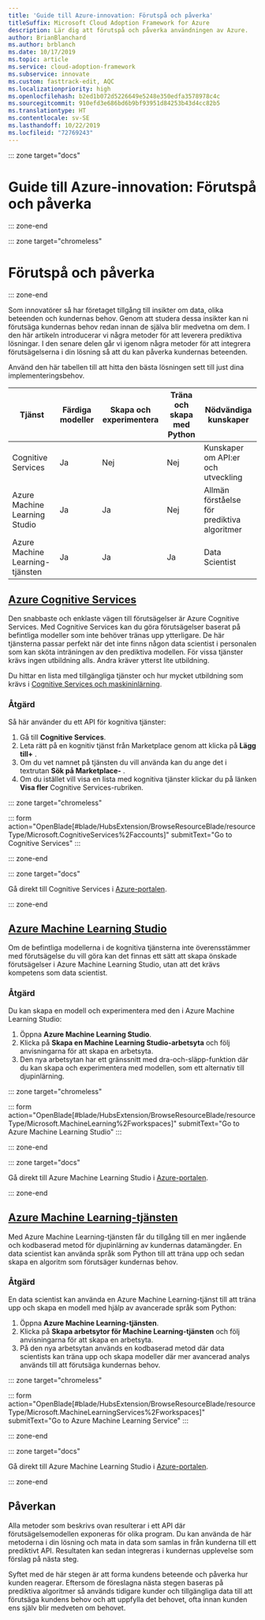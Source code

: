 ```yaml
---
title: 'Guide till Azure-innovation: Förutspå och påverka'
titleSuffix: Microsoft Cloud Adoption Framework for Azure
description: Lär dig att förutspå och påverka användningen av Azure.
author: BrianBlanchard
ms.author: brblanch
ms.date: 10/17/2019
ms.topic: article
ms.service: cloud-adoption-framework
ms.subservice: innovate
ms.custom: fasttrack-edit, AQC
ms.localizationpriority: high
ms.openlocfilehash: b2ed1b072d5226649e5248e350edfa3578978c4c
ms.sourcegitcommit: 910efd3e686bd6b9bf93951d84253b43d4cc82b5
ms.translationtype: HT
ms.contentlocale: sv-SE
ms.lasthandoff: 10/22/2019
ms.locfileid: "72769243"
---
```

::: zone target="docs"

# <a name="azure-innovation-guide-predict-and-influence"></a>Guide till Azure-innovation: Förutspå och påverka

::: zone-end

::: zone target="chromeless"

# <a name="predict-and-influence"></a>Förutspå och påverka

::: zone-end

Som innovatörer så har företaget tillgång till insikter om data, olika beteenden och kundernas behov. Genom att studera dessa insikter kan ni förutsäga kundernas behov redan innan de själva blir medvetna om dem. I den här artikeln introducerar vi några metoder för att leverera prediktiva lösningar. I den senare delen går vi igenom några metoder för att integrera förutsägelserna i din lösning så att du kan påverka kundernas beteenden.

Använd den här tabellen till att hitta den bästa lösningen sett till just dina implementeringsbehov.

|Tjänst  |Färdiga modeller  |Skapa och experimentera  |Träna och skapa med Python|Nödvändiga kunskaper|
|---------|---------|---------|---------|---------|
|Cognitive Services|Ja|Nej|Nej|Kunskaper om API:er och utveckling|
|Azure Machine Learning Studio|Ja|Ja|Nej|Allmän förståelse för prediktiva algoritmer|
|Azure Machine Learning-tjänsten|Ja|Ja|Ja|Data Scientist|

## <a name="azure-cognitive-servicestabcognitiveservices"></a>[Azure Cognitive Services](#tab/CognitiveServices)

Den snabbaste och enklaste vägen till förutsägelser är Azure Cognitive Services. Med Cognitive Services kan du göra förutsägelser baserat på befintliga modeller som inte behöver tränas upp ytterligare. De här tjänsterna passar perfekt när det inte finns någon data scientist i personalen som kan sköta inträningen av den prediktiva modellen. För vissa tjänster krävs ingen utbildning alls. Andra kräver ytterst lite utbildning.

Du hittar en lista med tillgängliga tjänster och hur mycket utbildning som krävs i [Cognitive Services och maskininlärning](https://docs.microsoft.com/azure/cognitive-services/cognitive-services-and-machine-learning#service-requirements-for-the-data-model).

### <a name="action"></a>Åtgärd

Så här använder du ett API för kognitiva tjänster:

1. Gå till **Cognitive Services**.
2. Leta rätt på en kognitiv tjänst från Marketplace genom att klicka på **Lägg till+** .
3. Om du vet namnet på tjänsten du vill använda kan du ange det i textrutan **Sök på Marketplace-** .
4. Om du istället vill visa en lista med kognitiva tjänster klickar du på länken **Visa fler** Cognitive Services-rubriken.

::: zone target="chromeless"

<!-- markdownlint-disable DOCSMD001 -->

::: form action="OpenBlade[#blade/HubsExtension/BrowseResourceBlade/resourceType/Microsoft.CognitiveServices%2Faccounts]" submitText="Go to Cognitive Services" :::

<!-- markdownlint-enable DOCSMD001 -->

::: zone-end

::: zone target="docs"

Gå direkt till Cognitive Services i [Azure-portalen](https://portal.azure.com/#blade/HubsExtension/BrowseResourceBlade/resourceType/Microsoft.CognitiveServices%2Faccounts).

::: zone-end

## <a name="azure-machine-learning-studiotabmachinelearningstudio"></a>[Azure Machine Learning Studio](#tab/MachineLearningStudio)

Om de befintliga modellerna i de kognitiva tjänsterna inte överensstämmer med förutsägelse du vill göra kan det finnas ett sätt att skapa önskade förutsägelser i Azure Machine Learning Studio, utan att det krävs kompetens som data scientist.

<!-- markdownlint-disable MD024 -->

### <a name="action"></a>Åtgärd

Du kan skapa en modell och experimentera med den i Azure Machine Learning Studio:

1. Öppna **Azure Machine Learning Studio**.
2. Klicka på **Skapa en Machine Learning Studio-arbetsyta** och följ anvisningarna för att skapa en arbetsyta.
3. Den nya arbetsytan har ett gränssnitt med dra-och-släpp-funktion där du kan skapa och experimentera med modellen, som ett alternativ till djupinlärning.

::: zone target="chromeless"

<!-- markdownlint-disable DOCSMD001 -->

::: form action="OpenBlade[#blade/HubsExtension/BrowseResourceBlade/resourceType/Microsoft.MachineLearning%2Fworkspaces]" submitText="Go to Azure Machine Learning Studio" :::

<!-- markdownlint-enable DOCSMD001 -->

::: zone-end

::: zone target="docs"

Gå direkt till Azure Machine Learning Studio i [Azure-portalen](https://portal.azure.com/#blade/HubsExtension/BrowseResourceBlade/resourceType/Microsoft.MachineLearning%2Fworkspaces).

::: zone-end

## <a name="azure-machine-learning-servicetabmachinelearningservice"></a>[Azure Machine Learning-tjänsten](#tab/MachineLearningService)

Med Azure Machine Learning-tjänsten får du tillgång till en mer ingående och kodbaserad metod för djupinlärning av kundernas datamängder. En data scientist kan använda språk som Python till att träna upp och sedan skapa en algoritm som förutsäger kundernas behov.

### <a name="action"></a>Åtgärd

En data scientist kan använda en Azure Machine Learning-tjänst till att träna upp och skapa en modell med hjälp av avancerade språk som Python:

1. Öppna **Azure Machine Learning-tjänsten**.
2. Klicka på **Skapa arbetsytor för Machine Learning-tjänsten** och följ anvisningarna för att skapa en arbetsyta.
3. På den nya arbetsytan används en kodbaserad metod där data scientists kan träna upp och skapa modeller där mer avancerad analys används till att förutsäga kundernas behov.

::: zone target="chromeless"

<!-- markdownlint-disable DOCSMD001 -->

::: form action="OpenBlade[#blade/HubsExtension/BrowseResourceBlade/resourceType/Microsoft.MachineLearningServices%2Fworkspaces]" submitText="Go to Azure Machine Learning Service" :::

<!-- markdownlint-enable DOCSMD001 -->

::: zone-end

::: zone target="docs"

Gå direkt till Azure Machine Learning Studio i [Azure-portalen](https://portal.azure.com/#blade/HubsExtension/BrowseResourceBlade/resourceType/Microsoft.MachineLearningServices%2Fworkspaces).

::: zone-end

## <a name="influence"></a>Påverkan

Alla metoder som beskrivs ovan resulterar i ett API där förutsägelsemodellen exponeras för olika program. Du kan använda de här metoderna i din lösning och mata in data som samlas in från kunderna till ett prediktivt API. Resultaten kan sedan integreras i kundernas upplevelse som förslag på nästa steg.

Syftet med de här stegen är att forma kundens beteende och påverka hur kunden reagerar. Eftersom de föreslagna nästa stegen baseras på prediktiva algoritmer så används tidigare kunder och tillgängliga data till att förutsäga kundens behov och att uppfylla det behovet, ofta innan kunden ens själv blir medveten om behovet.
